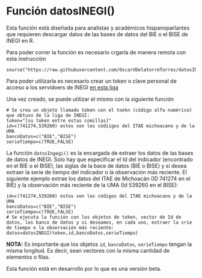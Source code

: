 # Función datosINEGI()

Esta función está diseñada para analistas y académicos hispanoparlantes que requieren descargar datos de las bases de datos del BIE o el BISE de INEGI en R.

Para poder correr la función es necesario crgarla de manera remota con esta instrucción

```{r}
source("https://raw.githubusercontent.com/OscarVDelatorreTorres/datosINEGI/main/datosINEGI.R")
```
Para poder utilizarla es necesario crear un token o clave personal de acceso a los servidoers de INEGI [en esta liga](https://www.inegi.org.mx/app/desarrolladores/generatoken/Usuarios/token_Verify)

Una vez creado, se puede utilizar el mismo con la siguiente función

```{r}
# Se crea un objeto llamado token con el toekn (código alfa numérico) que obtuvo de la liga de INEGI:
token="[su token entre estas comillas]"
id=c(741274,539260) estos son los códiigos del ITAE michoacano y de la UMA
bancoDatos=c("BIE","BISE")
serieTiempo=c(TRUE,FALSE)
```

La función `datosIngegi()` es la encargada de extraer los datos de las bases de datos de INEGI. Solo hay que especificar el Id del indicador (encontrado en el BIE o el BISE), las siglas de la bace de datos (BIE o BISE) y si desea extraer la serie de tiempo del indicador o la observación más reciente. El siguiente ejemplo extrae los datos del ITAE de Michoacán (ID 741274 en el BIE) y la observación más reciente de la UMA (Id 539260 en el BISE):

```{r}
id=c(741274,539260) estos son los códigos del ITAE michoacano y de la UMA
bancoDatos=c("BIE","BISE")
serieTiempo=c(TRUE,FALSE)
# Se ejecuta la función con los objetos de token, vector de Id de datos, los banco de datos y si deseamos, en cada uno, extraer la srie de tiempo o la observación más reciente:
datos=datosINEGI(token,id,bancoDatos,serieTiempo)
```

**NOTA:** Es importante que los objetos `id`, `bancoDatos`, `serieTiempo` tengan la misma longitud. Es decir, sean vectores con la misma cantidad de elementos o filas.

Esta función está en desarrollo por lo que es una versión beta.
